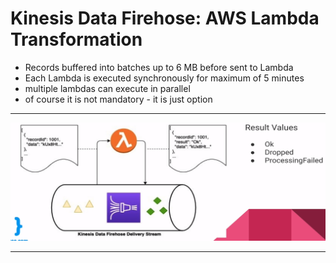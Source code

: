 # Kinesis Data Firehose: AWS Lambda Transformation

- Records buffered into batches up to 6 MB before sent to Lambda
- Each Lambda is executed synchronously for maximum of 5 minutes
- multiple lambdas can execute in parallel
- of course it is not mandatory - it is just option

---

![Alt text](image-2.png)

---

